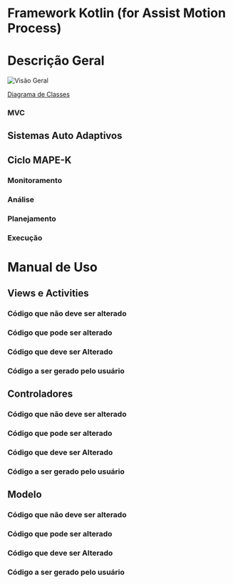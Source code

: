 # Framework Kotlin (for Assist Motion Process)

# Descrição Geral

![Visão Geral](https://drive.google.com/file/d/15jULtV1nPb6GsmQJBKemfu93YC-weSKJ/view?usp=share_link)

[Diagrama de Classes](https://drive.google.com/file/d/1-QNAw4qUGligPNhtXTZ_DeecIpvcVMOX/view?usp=sharing)

### MVC

## Sistemas Auto Adaptivos

## Ciclo MAPE-K

### Monitoramento

### Análise

### Planejamento

### Execução


# Manual de Uso

## Views e Activities

### Código que não deve ser alterado

### Código que pode ser alterado

### Código que deve ser Alterado

### Código a ser gerado pelo usuário


## Controladores

### Código que não deve ser alterado

### Código que pode ser alterado

### Código que deve ser Alterado

### Código a ser gerado pelo usuário


## Modelo

### Código que não deve ser alterado

### Código que pode ser alterado

### Código que deve ser Alterado

### Código a ser gerado pelo usuário

